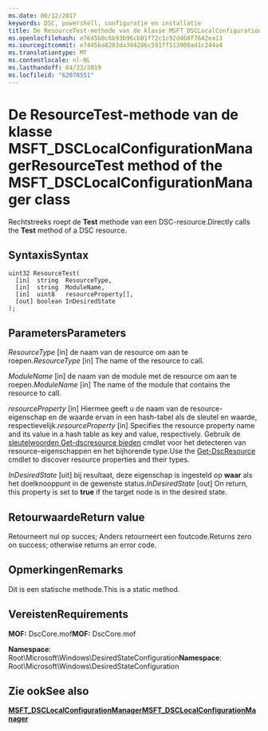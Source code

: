 ```yaml
---
ms.date: 06/12/2017
keywords: DSC, powershell, configuratie en installatie
title: De ResourceTest-methode van de klasse MSFT_DSCLocalConfigurationManager
ms.openlocfilehash: e7645b0c6b93b96cb01f72c1c92d468f7642ea13
ms.sourcegitcommit: e7445ba8203da304286c591ff513900ad1c244a4
ms.translationtype: MT
ms.contentlocale: nl-NL
ms.lasthandoff: 04/23/2019
ms.locfileid: "62078551"
---
```

# <a name="resourcetest-method-of-the-msftdsclocalconfigurationmanager-class"></a><span data-ttu-id="c09de-103">De ResourceTest-methode van de klasse MSFT_DSCLocalConfigurationManager</span><span class="sxs-lookup"><span data-stu-id="c09de-103">ResourceTest method of the MSFT_DSCLocalConfigurationManager class</span></span>

<span data-ttu-id="c09de-104">Rechtstreeks roept de **Test** methode van een DSC-resource.</span><span class="sxs-lookup"><span data-stu-id="c09de-104">Directly calls the **Test** method of a DSC resource.</span></span>

## <a name="syntax"></a><span data-ttu-id="c09de-105">Syntaxis</span><span class="sxs-lookup"><span data-stu-id="c09de-105">Syntax</span></span>

```mof
uint32 ResourceTest(
  [in]  string  ResourceType,
  [in]  string  ModuleName,
  [in]  uint8   resourceProperty[],
  [out] boolean InDesiredState
);
```

## <a name="parameters"></a><span data-ttu-id="c09de-106">Parameters</span><span class="sxs-lookup"><span data-stu-id="c09de-106">Parameters</span></span>

<span data-ttu-id="c09de-107">*ResourceType* \[in\] de naam van de resource om aan te roepen.</span><span class="sxs-lookup"><span data-stu-id="c09de-107">*ResourceType* \[in\] The name of the resource to call.</span></span>

<span data-ttu-id="c09de-108">*ModuleName* \[in\] de naam van de module met de resource om aan te roepen.</span><span class="sxs-lookup"><span data-stu-id="c09de-108">*ModuleName* \[in\] The name of the module that contains the resource to call.</span></span>

<span data-ttu-id="c09de-109">*resourceProperty* \[in\] Hiermee geeft u de naam van de resource-eigenschap en de waarde ervan in een hash-tabel als de sleutel en waarde, respectievelijk.</span><span class="sxs-lookup"><span data-stu-id="c09de-109">*resourceProperty* \[in\] Specifies the resource property name and its value in a hash table as key and value, respectively.</span></span> <span data-ttu-id="c09de-110">Gebruik de [sleutelwoorden Get-dscresource bieden](/powershell/module/PSDesiredStateConfiguration/Get-DscResource) cmdlet voor het detecteren van resource-eigenschappen en het bijhorende type.</span><span class="sxs-lookup"><span data-stu-id="c09de-110">Use the [Get-DscResource](/powershell/module/PSDesiredStateConfiguration/Get-DscResource) cmdlet to discover resource properties and their types.</span></span>

<span data-ttu-id="c09de-111">*InDesiredState* \[uit\] bij resultaat, deze eigenschap is ingesteld op **waar** als het doelknooppunt in de gewenste status.</span><span class="sxs-lookup"><span data-stu-id="c09de-111">*InDesiredState* \[out\] On return, this property is set to **true** if the target node is in the desired state.</span></span>

## <a name="return-value"></a><span data-ttu-id="c09de-112">Retourwaarde</span><span class="sxs-lookup"><span data-stu-id="c09de-112">Return value</span></span>

<span data-ttu-id="c09de-113">Retourneert nul op succes; Anders retourneert een foutcode.</span><span class="sxs-lookup"><span data-stu-id="c09de-113">Returns zero on success; otherwise returns an error code.</span></span>

## <a name="remarks"></a><span data-ttu-id="c09de-114">Opmerkingen</span><span class="sxs-lookup"><span data-stu-id="c09de-114">Remarks</span></span>

<span data-ttu-id="c09de-115">Dit is een statische methode.</span><span class="sxs-lookup"><span data-stu-id="c09de-115">This is a static method.</span></span>

## <a name="requirements"></a><span data-ttu-id="c09de-116">Vereisten</span><span class="sxs-lookup"><span data-stu-id="c09de-116">Requirements</span></span>

<span data-ttu-id="c09de-117">**MOF:** DscCore.mof</span><span class="sxs-lookup"><span data-stu-id="c09de-117">**MOF:** DscCore.mof</span></span>

<span data-ttu-id="c09de-118">**Namespace**: Root\Microsoft\Windows\DesiredStateConfiguration</span><span class="sxs-lookup"><span data-stu-id="c09de-118">**Namespace**: Root\Microsoft\Windows\DesiredStateConfiguration</span></span>

## <a name="see-also"></a><span data-ttu-id="c09de-119">Zie ook</span><span class="sxs-lookup"><span data-stu-id="c09de-119">See also</span></span>

[<span data-ttu-id="c09de-120">**MSFT_DSCLocalConfigurationManager**</span><span class="sxs-lookup"><span data-stu-id="c09de-120">**MSFT_DSCLocalConfigurationManager**</span></span>](msft-dsclocalconfigurationmanager.md)